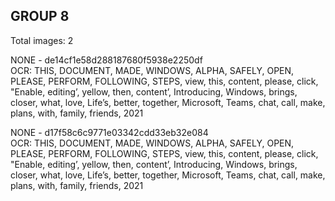 ## GROUP 8
Total images: 2  

NONE - de14cf1e58d288187680f5938e2250df  
OCR: THIS, DOCUMENT, MADE, WINDOWS, ALPHA, SAFELY, OPEN, PLEASE, PERFORM, FOLLOWING, STEPS, view, this, content, please, click, "Enable, editing’, yellow, then, content’, Introducing, Windows, brings, closer, what, love, Life’s, better, together, Microsoft, Teams, chat, call, make, plans, with, family, friends, 2021  

NONE - d17f58c6c9771e03342cdd33eb32e084  
OCR: THIS, DOCUMENT, MADE, WINDOWS, ALPHA, SAFELY, OPEN, PLEASE, PERFORM, FOLLOWING, STEPS, view, this, content, please, click, "Enable, editing’, yellow, then, content’, Introducing, Windows, brings, closer, what, love, Life’s, better, together, Microsoft, Teams, chat, call, make, plans, with, family, friends, 2021  

